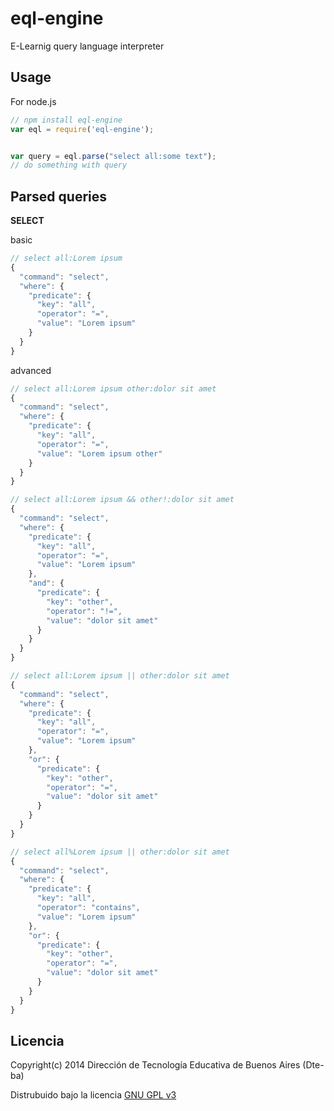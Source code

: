 # eql-engine

E-Learnig query language interpreter

## Usage

For node.js

```js
// npm install eql-engine
var eql = require('eql-engine');
```

```js

var query = eql.parse("select all:some text");
// do something with query

```

## Parsed queries

**SELECT** 

basic

```js
// select all:Lorem ipsum
{
  "command": "select",
  "where": {
    "predicate": {
      "key": "all",
      "operator": "=",
      "value": "Lorem ipsum"
    }
  }
}

```

advanced

```js
// select all:Lorem ipsum other:dolor sit amet
{
  "command": "select",
  "where": {
    "predicate": {
      "key": "all",
      "operator": "=",
      "value": "Lorem ipsum other"
    }
  }
}

```

```js
// select all:Lorem ipsum && other!:dolor sit amet
{
  "command": "select",
  "where": {
    "predicate": {
      "key": "all",
      "operator": "=",
      "value": "Lorem ipsum"
    },
    "and": {
      "predicate": {
        "key": "other",
        "operator": "!=",
        "value": "dolor sit amet"
      }
    }
  }
}

```

```js
// select all:Lorem ipsum || other:dolor sit amet
{
  "command": "select",
  "where": {
    "predicate": {
      "key": "all",
      "operator": "=",
      "value": "Lorem ipsum"
    },
    "or": {
      "predicate": {
        "key": "other",
        "operator": "=",
        "value": "dolor sit amet"
      }
    }
  }
}

```

```js
// select all%Lorem ipsum || other:dolor sit amet
{
  "command": "select",
  "where": {
    "predicate": {
      "key": "all",
      "operator": "contains",
      "value": "Lorem ipsum"
    },
    "or": {
      "predicate": {
        "key": "other",
        "operator": "=",
        "value": "dolor sit amet"
      }
    }
  }
}

```

## Licencia

Copyright(c) 2014 Dirección de Tecnología Educativa de Buenos Aires (Dte-ba)

Distrubuido bajo la licencia [GNU GPL v3](http://www.gnu.org/licenses/gpl-3.0.html)
